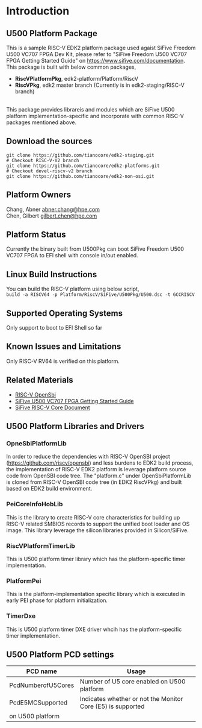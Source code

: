 # Introduction

## U500 Platform Package
This is a sample RISC-V EDK2 platform package used agaist SiFive Freedom U500
VC707 FPGA Dev Kit, please refer to "SiFive Freedom U500 VC707 FPGA Getting
Started Guide" on https://www.sifive.com/documentation. This package is built
with below common packages, <br>
- **RiscVPlatformPkg**, edk2-platform/Platform/RiscV
- **RiscVPkg**, edk2 master branch (Currently is in edk2-staging/RISC-V branch)
<br>
This package provides librareis and modules which are SiFive U500 platform
implementation-specific and incorporate with common RISC-V packages mentioned
above.

## Download the sources
```
git clone https://github.com/tianocore/edk2-staging.git
# Checkout RISC-V-V2 branch
git clone https://github.com/tianocore/edk2-platforms.git
# Checkout devel-riscv-v2 branch
git clone https://github.com/tianocore/edk2-non-osi.git
```

## Platform Owners
Chang, Abner <abner.chang@hpe.com><br>
Chen, Gilbert <gilbert.chen@hpe.com>

## Platform Status
Currently the binary built from U500Pkg can boot SiFive Freedom U500 VC707 FPGA
to EFI shell with console in/out enabled.

## Linux Build Instructions
You can build the RISC-V platform using below script, <br>
`build -a RISCV64 -p Platform/RiscV/SiFive/U500Pkg/U500.dsc -t GCCRISCV`

## Supported Operating Systems
Only support to boot to EFI Shell so far

## Known Issues and Limitations
Only RISC-V RV64 is verified on this platform.

## Related Materials
- [RISC-V OpenSbi](https://github.com/riscv/opensbi)<br>
- [SiFive U500 VC707 FPGA Getting Started Guide](https://sifive.cdn.prismic.io/sifive%2Fc248fabc-5e44-4412-b1c3-6bb6aac73a2c_sifive-u500-vc707-gettingstarted-v0.2.pdf)<br>
- [SiFive RISC-V Core Document](https://www.sifive.com/documentation)

## U500 Platform Libraries and Drivers
### OpneSbiPlatformLib
In order to reduce the dependencies with RISC-V OpenSBI project
(https://github.com/riscv/opensbi) and less burdens to EDK2 build process, the
implementation of RISC-V EDK2 platform is leverage platform source code from
OpenSBI code tree. The "platform.c" under OpenSbiPlatformLib  is cloned from
RISC-V OpenSBI code tree (in EDK2 RiscVPkg) and built based on EDK2 build
environment.

### PeiCoreInfoHobLib
This is the library to create RISC-V core characteristics for building up
RISC-V related SMBIOS records to support the unified boot loader and OS image.
This library leverage the silicon libraries provided in Silicon/SiFive.

### RiscVPlatformTimerLib
This is U500 platform timer library which has the platform-specific timer
implementation.

### PlatformPei
This is the platform-implementation specific library which is executed in early
PEI phase for platform initialization.

### TimerDxe
This is U500 platform timer DXE driver whcih has the platform-specific timer
implementation.

## U500 Platform PCD settings

| **PCD name** |**Usage**|
|----------------|----------|
|PcdNumberofU5Cores| Number of U5 core enabled on U500 platform|
|PcdE5MCSupported| Indicates whether or not the Monitor Core (E5) is supported
on U500 platform|
